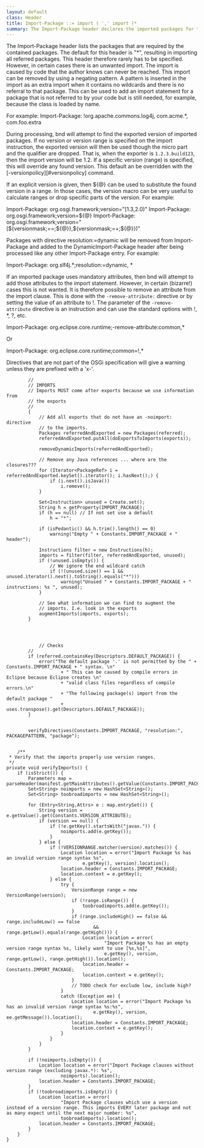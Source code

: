 ```yaml
---
layout: default
class: Header
title: Import-Package ::= import ( ',' import )* 
summary: The Import-Package header declares the imported packages for this bundle. 
---
```

The Import-Package header lists the packages that are required by the contained packages. The default for this header is "*", resulting in importing all referred packages. This header therefore rarely has to be specified. However, in certain cases there is an unwanted import. The import is caused by code that the author knows can never be reached. This import can be removed by using a negating pattern. A pattern is inserted in the import as an extra import when it contains no wildcards and there is no referral to that package. This can be used to add an import statement for a package that is not referred to by your code but is still needed, for example, because the class is loaded by name.

For example:
  Import-Package: !org.apache.commons.log4j, com.acme.*,
     com.foo.extra

During processing, bnd will attempt to find the exported version of imported packages. If no version or version range is specified on the import instruction, the exported version will then be used though the micro part and the qualifier are dropped. That is, when the exporter is `1.2.3.build123`, then the import version will be 1.2. If a specific version (range) is specified, this will override any found version. This default an be overridden with the [-versionpolicy][#versionpolicy] command.

If an explicit version is given, then ${@} can be used to substitute the found version in a range. In those cases, the version macro can be very useful to calculate ranges or drop specific parts of the version. For example:

  Import-Package: org.osgi.framework;version="[1.3,2.0)"
  Import-Package: org.osgi.framework;version=${@}
  Import-Package: org.osgi.framework;version="[${versionmask;==;${@}},${versionmask;=+;${@}})"

Packages with directive resolution:=dynamic will be removed from Import-Package and added to the DynamicImport-Package header after being processed like any other Import-Package entry. For example:

  Import-Package: org.slf4j.*;resolution:=dynamic, *

If an imported package uses mandatory attributes, then bnd will attempt to add those attributes to the import statement. However, in certain (bizarre!) cases this is not wanted. It is therefore possible to remove an attribute from the import clause. This is done with the `-remove-attribute:` directive or by setting the value of an attribute to !. The parameter of the `-remove-attribute` directive is an instruction and can use the standard options with !, *, ?, etc.

  Import-Package: org.eclipse.core.runtime;-remove-attribute:common,*

Or

  Import-Package: org.eclipse.core.runtime;common=!,*

Directives that are not part of the OSGi specification will give a warning unless they are prefixed with a 'x-'.

	
			//
			// IMPORTS
			// Imports MUST come after exports because we use information from
			// the exports
			//
			{
				// Add all exports that do not have an -noimport: directive
				// to the imports.
				Packages referredAndExported = new Packages(referred);
				referredAndExported.putAll(doExportsToImports(exports));

				removeDynamicImports(referredAndExported);

				// Remove any Java references ... where are the closures???
				for (Iterator<PackageRef> i = referredAndExported.keySet().iterator(); i.hasNext();) {
					if (i.next().isJava())
						i.remove();
				}

				Set<Instruction> unused = Create.set();
				String h = getProperty(IMPORT_PACKAGE);
				if (h == null) // If not set use a default
					h = "*";

				if (isPedantic() && h.trim().length() == 0)
					warning("Empty " + Constants.IMPORT_PACKAGE + " header");

				Instructions filter = new Instructions(h);
				imports = filter(filter, referredAndExported, unused);
				if (!unused.isEmpty()) {
					// We ignore the end wildcard catch
					if (!(unused.size() == 1 && unused.iterator().next().toString().equals("*")))
						warning("Unused " + Constants.IMPORT_PACKAGE + " instructions: %s ", unused);
				}

				// See what information we can find to augment the
				// imports. I.e. look in the exports
				augmentImports(imports, exports);
			}
	
	
	
	
				// Checks
			//
			if (referred.containsKey(Descriptors.DEFAULT_PACKAGE)) {
				error("The default package '.' is not permitted by the " + Constants.IMPORT_PACKAGE + " syntax. \n"
						+ " This can be caused by compile errors in Eclipse because Eclipse creates \n"
						+ "valid class files regardless of compile errors.\n"
						+ "The following package(s) import from the default package "
						+ uses.transpose().get(Descriptors.DEFAULT_PACKAGE));
			}
	
	
			verifyDirectives(Constants.IMPORT_PACKAGE, "resolution:", PACKAGEPATTERN, "package");
	
	
		/**
	 * Verify that the imports properly use version ranges.
	 */
	private void verifyImports() {
		if (isStrict()) {
			Parameters map = parseHeader(manifest.getMainAttributes().getValue(Constants.IMPORT_PACKAGE));
			Set<String> noimports = new HashSet<String>();
			Set<String> toobroadimports = new HashSet<String>();

			for (Entry<String,Attrs> e : map.entrySet()) {
				String version = e.getValue().get(Constants.VERSION_ATTRIBUTE);
				if (version == null) {
					if (!e.getKey().startsWith("javax.")) {
						noimports.add(e.getKey());
					}
				} else {
					if (!VERSIONRANGE.matcher(version).matches()) {
						Location location = error("Import Package %s has an invalid version range syntax %s",
								e.getKey(), version).location();
						location.header = Constants.IMPORT_PACKAGE;
						location.context = e.getKey();
					} else {
						try {
							VersionRange range = new VersionRange(version);
							if (!range.isRange()) {
								toobroadimports.add(e.getKey());
							}
							if (range.includeHigh() == false && range.includeLow() == false
									&& range.getLow().equals(range.getHigh())) {
								Location location = error(
										"Import Package %s has an empty version range syntax %s, likely want to use [%s,%s]",
										e.getKey(), version, range.getLow(), range.getHigh()).location();
								location.header = Constants.IMPORT_PACKAGE;
								location.context = e.getKey();
							}
							// TODO check for exclude low, include high?
						}
						catch (Exception ee) {
							Location location = error("Import Package %s has an invalid version range syntax %s:%s",
									e.getKey(), version, ee.getMessage()).location();
							location.header = Constants.IMPORT_PACKAGE;
							location.context = e.getKey();
						}
					}
				}
			}

			if (!noimports.isEmpty()) {
				Location location = error("Import Package clauses without version range (excluding javax.*): %s",
						noimports).location();
				location.header = Constants.IMPORT_PACKAGE;
			}
			if (!toobroadimports.isEmpty()) {
				Location location = error(
						"Import Package clauses which use a version instead of a version range. This imports EVERY later package and not as many expect until the next major number: %s",
						toobroadimports).location();
				location.header = Constants.IMPORT_PACKAGE;
			}
		}
	}

	
